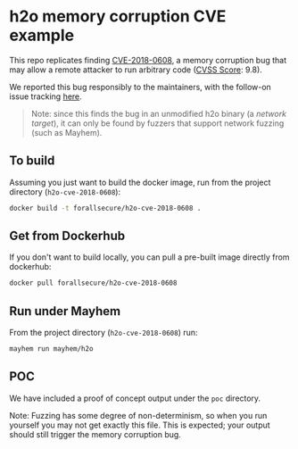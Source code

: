 # h2o memory corruption CVE example

This repo replicates finding [CVE-2018-0608](https://nvd.nist.gov/vuln/detail/CVE-2018-0608), a memory corruption bug that may allow a remote attacker to run arbitrary code ([CVSS Score](https://nvd.nist.gov/vuln-metrics/cvss): 9.8).

We reported this bug responsibly to the maintainers, with the follow-on issue tracking [here](https://github.com/h2o/h2o/issues/1775).

> Note: since this finds the bug in an unmodified h2o binary
> (a *network target*), it can only be found by fuzzers that support network
> fuzzing (such as Mayhem).

## To build

Assuming you just want to build the docker image, run from the project
directory (`h2o-cve-2018-0608`):

```bash
docker build -t forallsecure/h2o-cve-2018-0608 .
```

## Get from Dockerhub

If you don't want to build locally, you can pull a pre-built image
directly from dockerhub:

```bash
docker pull forallsecure/h2o-cve-2018-0608
```


## Run under Mayhem

From the project directory (`h2o-cve-2018-0608`) run:

```bash
mayhem run mayhem/h2o
```

## POC

We have included a proof of concept output under the `poc`
directory.

Note: Fuzzing has some degree of non-determinism, so when you run
yourself you may not get exactly this file.  This is expected; your
output should still trigger the memory corruption bug.

